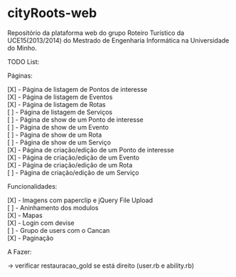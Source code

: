 ﻿cityRoots-web
=============

Repositório da plataforma web do grupo Roteiro Turístico da UCE15(2013/2014) do Mestrado de Engenharia Informática na Universidade do Minho. 

TODO List:

Páginas:

[X] - Página de listagem de Pontos de interesse  
[X] - Página de listagem de Eventos  
[X] - Página de listagem de Rotas  
[ ] - Página de listagem de Serviços  
[ ] - Página de show de um Ponto de interesse  
[ ] - Página de show de um Evento  
[ ] - Página de show de um Rota  
[ ] - Página de show de um Serviço  
[X] - Página de criação/edição de um Ponto de interesse  
[X] - Página de criação/edição de um Evento  
[X] - Página de criação/edição de um Rota  
[ ] - Página de criação/edição de um Serviço  

Funcionalidades:

[X] - Imagens com paperclip e jQuery File Upload  
[ ] - Aninhamento dos modulos   
[X] - Mapas   
[X] - Login com devise  
[ ] - Grupo de users com o Cancan   
[X] - Paginação



A Fazer:


-> verificar restauracao_gold se está direito (user.rb e ability.rb)

